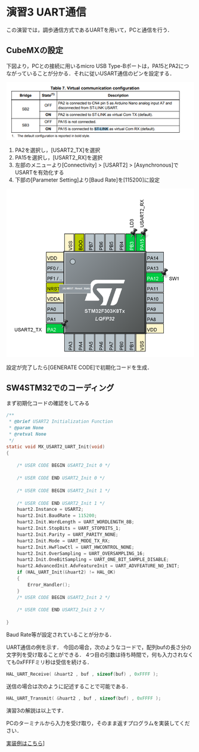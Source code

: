 # 演習3 UART通信

この演習では，調歩通信方式であるUARTを用いて，PCと通信を行う．

## CubeMXの設定

下図より，PCとの接続に用いるmicro USB Type-Bポートは，PA15とPA2につながっていることが分かる．それに従いUSART通信のピンを設定する．

![usart](./img/usart.png)

1. PA2を選択し，[USART2_TX]を選択
2. PA15を選択し，[USART2_RX]を選択
3. 左部のメニューより[Connectivity] > [USART2] > [Asynchronous]でUSARTを有効化する
4. 下部の[Parameter Setting]より[Baud Rate]を[115200]に設定

![sw](./img/pin_assign.png)

設定が完了したら[GENERATE CODE]で初期化コードを生成．

## SW4STM32でのコーディング
まず初期化コードの確認をしてみる
```c
/**
 * @brief USART2 Initialization Function
 * @param None
 * @retval None
 */
static void MX_USART2_UART_Init(void)
{

	/* USER CODE BEGIN USART2_Init 0 */

	/* USER CODE END USART2_Init 0 */

	/* USER CODE BEGIN USART2_Init 1 */

	/* USER CODE END USART2_Init 1 */
	huart2.Instance = USART2;
	huart2.Init.BaudRate = 115200;
	huart2.Init.WordLength = UART_WORDLENGTH_8B;
	huart2.Init.StopBits = UART_STOPBITS_1;
	huart2.Init.Parity = UART_PARITY_NONE;
	huart2.Init.Mode = UART_MODE_TX_RX;
	huart2.Init.HwFlowCtl = UART_HWCONTROL_NONE;
	huart2.Init.OverSampling = UART_OVERSAMPLING_16;
	huart2.Init.OneBitSampling = UART_ONE_BIT_SAMPLE_DISABLE;
	huart2.AdvancedInit.AdvFeatureInit = UART_ADVFEATURE_NO_INIT;
	if (HAL_UART_Init(&huart2) != HAL_OK)
	{
		Error_Handler();
	}
	/* USER CODE BEGIN USART2_Init 2 */

	/* USER CODE END USART2_Init 2 */

}
```

Baud Rate等が設定されていることが分かる．

UART通信の例を示す．
今回の場合，次のようなコードで，配列bufの長さ分の文字列を受け取ることができる．
4つ目の引数は待ち時間で，何も入力されなくても0xFFFFミリ秒は受信を続ける．

```c
HAL_UART_Receive( &huart2 , buf , sizeof(buf) , 0xFFFF );
```

送信の場合は次のように記述することで可能である．
```c
HAL_UART_Transmit( &huart2 , buf , sizeof(buf) , 0xFFFF );
```

演習3の解説は以上です．

PCのターミナルから入力を受け取り，そのまま返すプログラムを実装してください．

[実装例はこちら](./main.c)]
